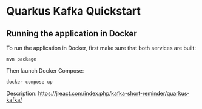 Quarkus Kafka Quickstart
========================
## Running the application in Docker

To run the application in Docker, first make sure that both services are built:

```bash
mvn package
```

Then launch Docker Compose:

```bash
docker-compose up
```
Description: https://jreact.com/index.php/kafka-short-reminder/quarkus-kafka/

